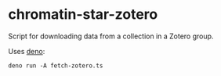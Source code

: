 # chromatin-star-zotero

Script for downloading data from a collection in a Zotero group.

Uses [deno](https://docs.deno.com/runtime/getting_started/installation/):
```
deno run -A fetch-zotero.ts
```
